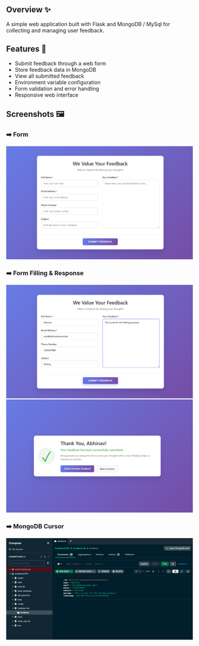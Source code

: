 ## Overview ✨
A simple web application built with Flask and MongoDB / MySql for collecting and managing user feedback.


## Features 🌟
- Submit feedback through a web form
- Store feedback data in MongoDB
- View all submitted feedback
- Environment variable configuration
- Form validation and error handling
- Responsive web interface


## Screenshots 🖼️

### ➡️ Form
![Form](screenshots/form.png)

### ➡️ Form Filling & Response
![Filling Form](screenshots/fillingForm.png)
![Response](screenshots/response.png)

### ➡️ MongoDB Cursor
![MongoDB](screenshots/mongoDB.png)

